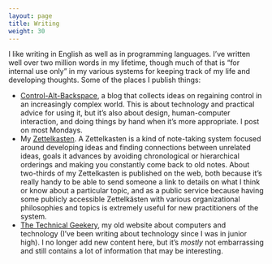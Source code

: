 ```yaml
---
layout: page
title: Writing
weight: 30
---
```


I like writing in English as well as in programming languages.
I’ve written well over two million words in my lifetime,
    though much of that is “for internal use only”
    in my various systems for keeping track of my life and developing thoughts.
Some of the places I publish things:

* [Control-Alt-Backspace](https://controlaltbackspace.org),
  a blog that collects ideas on regaining control in an increasingly complex world.
  This is about technology and practical advice for using it,
  but it’s also about
      design,
      human-computer interaction,
      and doing things by hand when it’s more appropriate.
  I post on most Mondays.
* My [Zettelkasten](https://zettelkasten.sorenbjornstad.com/).
  A Zettelkasten is a kind of note-taking system
  focused around developing ideas and finding connections between unrelated ideas,
  goals it advances by avoiding chronological or hierarchical orderings
  and making you constantly come back to old notes.
  About two-thirds of my Zettelkasten is published on the web,
  both because it’s really handy to be able to send someone a link
  to details on what I think or know about a particular topic,
  and as a public service because having some publicly accessible Zettelkästen
  with various organizational philosophies and topics
  is extremely useful for new practitioners of the system.
* [The Technical Geekery](https://thetechnicalgeekery.com),
  my old website about computers and technology
  (I’ve been writing about technology since I was in junior high).
   I no longer add new content here,
      but it’s *mostly* not embarrassing
      and still contains a lot of information that may be interesting.
